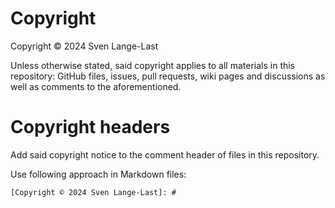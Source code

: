 [SPDX-License-Identifier: CC-BY-SA-4.0]: #
[Copyright © 2024 Sven Lange-Last]: #

# Copyright

Copyright © 2024 Sven Lange-Last

Unless otherwise stated, said copyright applies to all materials in this repository: GitHub files, issues, pull requests, wiki pages and discussions as well as comments to the aforementioned.

# Copyright headers

Add said copyright notice to the comment header of files in this repository.

Use following approach in Markdown files:

```
[Copyright © 2024 Sven Lange-Last]: #
```
